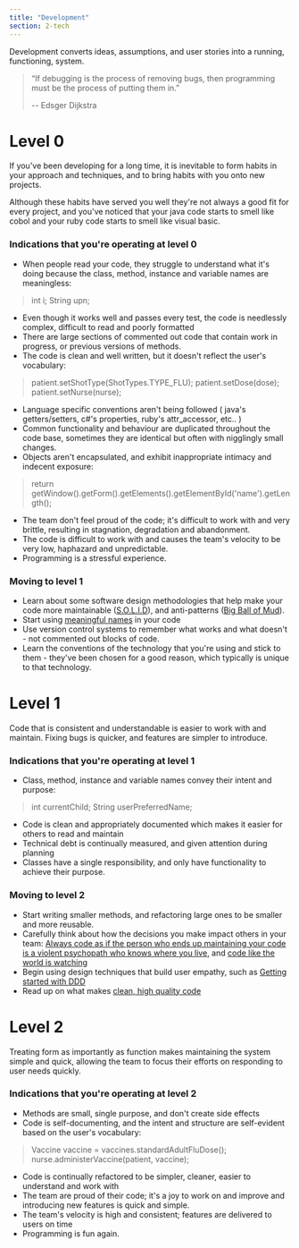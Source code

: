 ```yaml
---
title: "Development"
section: 2-tech
---
```

Development converts ideas, assumptions, and user stories into a running, functioning, system.



>“If debugging is the process of removing bugs,
>then programming must be the process of putting them in.”
>
> -- Edsger Dijkstra


# Level 0

If you've been developing for a long time, it is inevitable to form habits in your approach and techniques, and to bring habits with you onto new projects.

Although these habits have served you well they're not always a good fit for every project, and you've noticed that your java code starts to smell like cobol and your ruby code starts to smell like visual basic.

### Indications that you're operating at level 0
- When people read your code, they struggle to understand what it's doing because the class, method, instance and variable names are meaningless:

> int i;
> String upn;

- Even though it works well and passes every test, the code is needlessly complex, difficult to read and poorly formatted
- There are large sections of commented out code that contain work in progress, or previous versions of methods.
- The code is clean and well written, but it doesn't reflect the user's vocabulary:

> patient.setShotType(ShotTypes.TYPE_FLU);
> patient.setDose(dose);
> patient.setNurse(nurse);


- Language specific conventions aren't being followed ( java's getters/setters, c#'s properties, ruby's attr_accessor, etc.. )
- Common functionality and behaviour are duplicated throughout the code base, sometimes they are identical but often with nigglingly small changes.
- Objects aren't encapsulated, and exhibit inappropriate intimacy and indecent exposure:

> return getWindow().getForm().getElements().getElementById('name').getLength();


- The team don't feel proud of the code; it's difficult to work with and very brittle, resulting in stagnation, degradation and abandonment.
- The code is difficult to work with and causes the team's velocity to be very low, haphazard and unpredictable.
- Programming is a stressful experience.


### Moving to level 1

 - Learn about some software design methodologies that help make your code more maintainable ([S.O.L.I.D](https://scotch.io/bar-talk/s-o-l-i-d-the-first-five-principles-of-object-oriented-design)), and anti-patterns ([Big Ball of Mud](http://www.laputan.org/mud/)).
 - Start using [meaningful names](http://blog.goyello.com/2013/05/17/express-names-in-code-bad-vs-clean/) in your code
 - Use version control systems to remember what works and what doesn't - not commented out blocks of code.
 - Learn the conventions of the technology that you're using and stick to them - they've been chosen for a good reason, which typically is unique to that technology.

# Level 1

Code that is consistent and understandable is easier to work with and maintain. Fixing bugs is quicker, and features are simpler to introduce.

### Indications that you're operating at level 1


 - Class, method, instance and variable names convey their intent and purpose:

> int currentChild;
> String userPreferredName;

 - Code is clean and appropriately documented which makes it easier for others to read and maintain
 - Technical debt is continually measured, and given attention during planning
 - Classes have a single responsibility, and only have functionality to achieve their purpose.


### Moving to level 2

 - Start writing smaller methods, and refactoring large ones to be smaller and more reusable.
 - Carefully think about how the decisions you make impact others in your team: [Always code as if the person who ends up maintaining your code is a violent psychopath who knows where you live](http://c2.com/cgi/wiki?CodeForTheMaintainer), and [code like the world is watching](http://todaymade.com/blog/open-source-code/)
 - Begin using design techniques that build user empathy, such as [Getting started with DDD](http://www.informit.com/articles/article.aspx?p=1944876&seqNum=3)
 - Read up on what makes [clean, high quality code](https://www.butterfly.com.au/thinking/blog/entry/clean-high-quality-code-a-guide-on-how-to-become-a-better-programmer)



# Level 2

Treating form as importantly as function makes maintaining the system simple and quick, allowing the team to focus their efforts on responding to user needs quickly.


### Indications that you're operating at level 2


 - Methods are small, single purpose, and don't create side effects
 - Code is self-documenting, and the intent and structure are self-evident based on the user's vocabulary:

> Vaccine vaccine = vaccines.standardAdultFluDose();
> nurse.administerVaccine(patient, vaccine);

 - Code is continually refactored to be simpler, cleaner, easier to understand and work with
 - The team are proud of their code; it's a joy to work on and improve and introducing new features is quick and simple.
 - The team's velocity is high and consistent; features are delivered to users on time
 - Programming is fun again.
